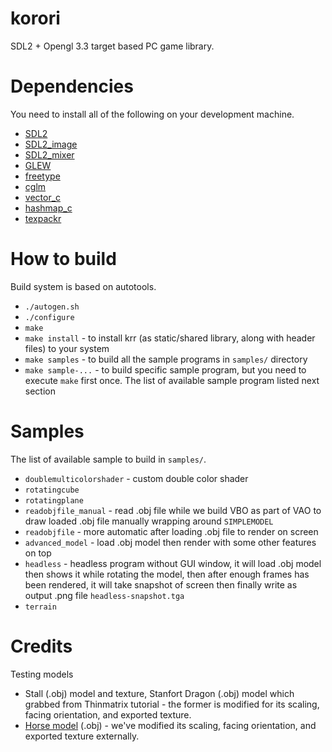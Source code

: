 # korori

SDL2 + Opengl 3.3 target based PC game library.

# Dependencies

You need to install all of the following on your development machine.

* [SDL2](https://www.libsdl.org/download-2.0.php)
* [SDL2_image](https://www.libsdl.org/projects/SDL_image/)
* [SDL2_mixer](https://www.libsdl.org/projects/SDL_mixer/)
* [GLEW](http://glew.sourceforge.net/)
* [freetype](https://www.freetype.org/)
* [cglm](https://github.com/recp/cglm)
* [vector_c](https://github.com/haxpor/vector_c)
* [hashmap_c](https://github.com/haxpor/hashmap_c)
* [texpackr](https://github.com/abzico/texpackr)

# How to build

Build system is based on autotools.

* `./autogen.sh`
* `./configure`
* `make`
* `make install` - to install krr (as static/shared library, along with header files) to your system
* `make samples` - to build all the sample programs in `samples/` directory
* `make sample-...` - to build specific sample program, but you need to execute `make` first once. The list of available sample program listed next section

# Samples

The list of available sample to build in `samples/`.

* `doublemulticolorshader` - custom double color shader
* `rotatingcube`
* `rotatingplane`
* `readobjfile_manual` - read .obj file while we build VBO as part of VAO to draw loaded .obj file manually wrapping around `SIMPLEMODEL`
* `readobjfile` - more automatic after loading .obj file to render on screen
* `advanced_model` - load .obj model then render with some other features on top
* `headless` - headless program without GUI window, it will load .obj model then shows it while rotating the model, then after enough frames has been rendered, it will take snapshot of screen then finally write as output .png file `headless-snapshot.tga`
* `terrain`

# Credits

Testing models

* Stall (.obj) model and texture, Stanfort Dragon (.obj) model which grabbed from Thinmatrix tutorial - the former is modified for its scaling, facing orientation, and exported texture.
* [Horse model](https://www.turbosquid.com/3d-models/free-low--horse-3d-model/810753) (.obj) - we've modified its scaling, facing orientation, and exported texture externally.
